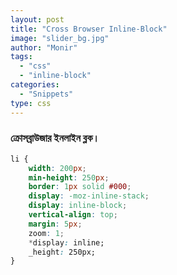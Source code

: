 ```yaml
---
layout: post
title: "Cross Browser Inline-Block"
image: "slider_bg.jpg"
author: "Monir"
tags:
  - "css"
  - "inline-block"
categories:
  - "Snippets"
type: css  
---
```


### ক্রোসব্রাউজার ইনলাইন ব্লক।

```css
li {
	width: 200px;
	min-height: 250px;
	border: 1px solid #000;
	display: -moz-inline-stack;
	display: inline-block;
	vertical-align: top;
	margin: 5px;
	zoom: 1;
	*display: inline;
	_height: 250px;
}
```
